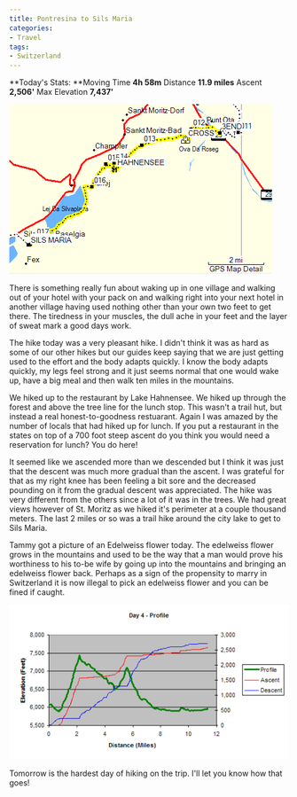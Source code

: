 ```yaml
---
title: Pontresina to Sils Maria
categories:
- Travel
tags:
- Switzerland
---
```


**Today's Stats: **Moving Time **4h 58m** Distance **11.9 miles** Ascent **2,506'** Max Elevation **7,437'**


![](/assets/posts/2004/r_hike4.png)

There is something really fun about waking up in one village and walking out of your hotel with your pack on and walking right into your next hotel in another village having used nothing other than your own two feet to get there. The tiredness in your muscles, the dull ache in your feet and the layer of sweat mark a good days work.

The hike today was a very pleasant hike. I didn't think it was as hard as some of our other hikes but our guides keep saying that we are just getting used to the effort and the body adapts quickly. I know the body adapts quickly, my legs feel strong and it just seems normal that one would wake up, have a big meal and then walk ten miles in the mountains.

We hiked up to the restaurant by Lake Hahnensee. We hiked up through the forest and above the tree line for the lunch stop. This wasn't a trail hut, but instead a real honest-to-goodness restuarant. Again I was amazed by the number of locals that had hiked up for lunch. If you put a restaurant in the states on top of a 700 foot steep ascent do you think you would need a reservation for lunch? You do here!

It seemed like we ascended more than we descended but I think it was just that the descent was much more gradual than the ascent. I was grateful for that as my right knee has been feeling a bit sore and the decreased pounding on it from the gradual descent was appreciated. The hike was very different from the others since a lot of it was in the trees. We had great views however of St. Moritz as we hiked it's perimeter at a couple thousand meters. The last 2 miles or so was a trail hike around the city lake to get to Sils Maria.

Tammy got a picture of an Edelweiss flower today. The edelweiss flower grows in the mountains and used to be the way that a man would prove his worthiness to his to-be wife by going up into the mountains and bringing an edelweiss flower back. Perhaps as a sign of the propensity to marry in Switzerland it is now illegal to pick an edelweiss flower and you can be fined if caught.

![](/assets/posts/2004/r_profile-day4.png)

Tomorrow is the hardest day of hiking on the trip. I'll let you know how that goes!
